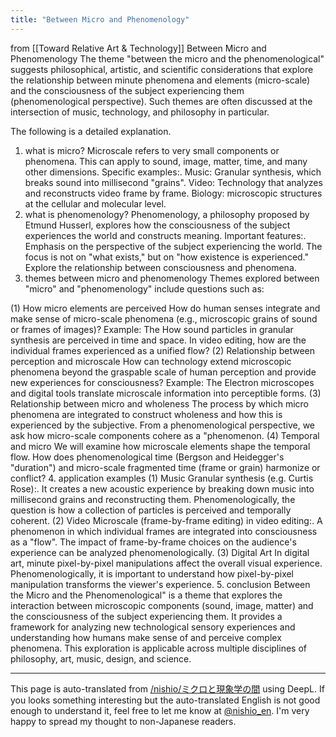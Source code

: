 ```yaml
---
title: "Between Micro and Phenomenology"
---
```


from  [[Toward Relative Art & Technology]]
Between Micro and Phenomenology
The theme "between the micro and the phenomenological" suggests philosophical, artistic, and scientific considerations that explore the relationship between minute phenomena and elements (micro-scale) and the consciousness of the subject experiencing them (phenomenological perspective). Such themes are often discussed at the intersection of music, technology, and philosophy in particular.

The following is a detailed explanation.

1. what is micro?
Microscale refers to very small components or phenomena. This can apply to sound, image, matter, time, and many other dimensions.
Specific examples:.
Music: Granular synthesis, which breaks sound into millisecond "grains".
Video: Technology that analyzes and reconstructs video frame by frame.
Biology: microscopic structures at the cellular and molecular level.
2. what is phenomenology?
Phenomenology, a philosophy proposed by Etmund Husserl, explores how the consciousness of the subject experiences the world and constructs meaning.
Important features:.
Emphasis on the perspective of the subject experiencing the world.
The focus is not on "what exists," but on "how existence is experienced."
Explore the relationship between consciousness and phenomena.
3. themes between micro and phenomenology
Themes explored between "micro" and "phenomenology" include questions such as:

(1) How micro elements are perceived
How do human senses integrate and make sense of micro-scale phenomena (e.g., microscopic grains of sound or frames of images)?
Example: The
How sound particles in granular synthesis are perceived in time and space.
In video editing, how are the individual frames experienced as a unified flow?
(2) Relationship between perception and microscale
How can technology extend microscopic phenomena beyond the graspable scale of human perception and provide new experiences for consciousness?
Example: The
Electron microscopes and digital tools translate microscale information into perceptible forms.
(3) Relationship between micro and wholeness
The process by which micro phenomena are integrated to construct wholeness and how this is experienced by the subjective.
From a phenomenological perspective, we ask how micro-scale components cohere as a "phenomenon.
(4) Temporal and micro
We will examine how microscale elements shape the temporal flow.
How does phenomenological time (Bergson and Heidegger's "duration") and micro-scale fragmented time (frame or grain) harmonize or conflict?
4. application examples
(1) Music
Granular synthesis (e.g. Curtis Rose):.
It creates a new acoustic experience by breaking down music into millisecond grains and reconstructing them.
Phenomenologically, the question is how a collection of particles is perceived and temporally coherent.
(2) Video
Microscale (frame-by-frame editing) in video editing:.
A phenomenon in which individual frames are integrated into consciousness as a "flow".
The impact of frame-by-frame choices on the audience's experience can be analyzed phenomenologically.
(3) Digital Art
In digital art, minute pixel-by-pixel manipulations affect the overall visual experience.
Phenomenologically, it is important to understand how pixel-by-pixel manipulation transforms the viewer's experience.
5. conclusion
Between the Micro and the Phenomenological" is a theme that explores the interaction between microscopic components (sound, image, matter) and the consciousness of the subject experiencing them. It provides a framework for analyzing new technological sensory experiences and understanding how humans make sense of and perceive complex phenomena. This exploration is applicable across multiple disciplines of philosophy, art, music, design, and science.

---
This page is auto-translated from [/nishio/ミクロと現象学の間](https://scrapbox.io/nishio/ミクロと現象学の間) using DeepL. If you looks something interesting but the auto-translated English is not good enough to understand it, feel free to let me know at [@nishio_en](https://twitter.com/nishio_en). I'm very happy to spread my thought to non-Japanese readers.